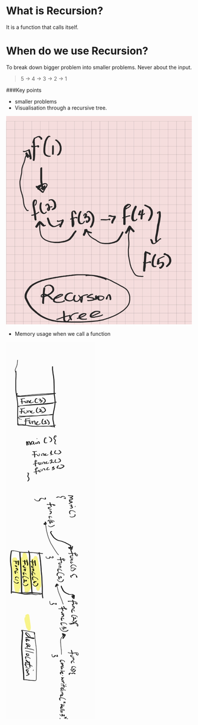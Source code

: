 # What is Recursion? 
It is a function that calls itself.

# When do we use Recursion?
To break down bigger problem into smaller problems. Never about the input.<br />
> 5 -> 4 -> 3 -> 2 -> 1


###Key points
- smaller problems
- Visualisation through a recursive tree.

![Single Recursion tree](images/Recursion_tree.jpeg)

- Memory usage when we call a function

![Memory stacks](images/Memory.jpeg)